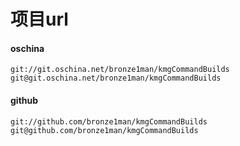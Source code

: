 项目url
========
#### oschina
```
git://git.oschina.net/bronze1man/kmgCommandBuilds
git@git.oschina.net/bronze1man/kmgCommandBuilds
```

#### github
```
git://github.com/bronze1man/kmgCommandBuilds
git@github.com/bronze1man/kmgCommandBuilds
```
